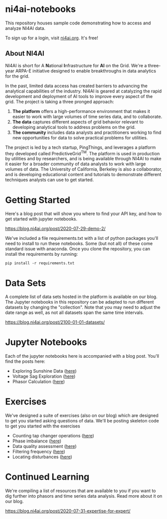 # ni4ai-notebooks

This repository houses sample code demonstrating how to access and analyze NI4AI data.

To sign up for a login, visit [ni4ai.org](https://ni4ai.org/info). It's free!

## About NI4AI 
NI4AI is short for A **N**ational **I**nfrastructure for **AI** on the Grid.
We're a three-year ARPA-E initiative designed to enable breakthroughs in data analytics for the grid.

In the past, limited data access has created barriers to advancing the analytical capabilities of the industry. 
NI4AI is geared at catalyzing the rapid development and deployment of AI tools to improve every aspect of the grid. 
The project is taking a three pronged approach:

1. **The platform** offers a high-performance environment that makes it easier to work with large volumes of time series data, and to collaborate.
2. **The data** captures different aspects of grid behavior relevant to developing analytical tools to address problems on the grid.
3. **The community** includes data analysts and practitioners working to find new opportunities for data to solve practical problems for utilities.

The project is led by a tech startup, PingThings, and leverages a platform they developed called PredictiveGrid<sup>TM</sup>. 
The platform is used in production by utilities and by researchers, and is being available through NI4AI to make it easier for a broader community of data analysts to work with large volumes of data. 
The University of California, Berkeley is also a collaborator, and is developing educational content and tutorials to demonstrate different techniques analysts can use to get started.

# Getting Started

Here's a blog post that will show you where to find your API key, and how to get started with jupyter notebooks.

https://blog.ni4ai.org/post/2020-07-29-demo-2/

We've included a file requirements.txt with a list of python packages you'll need to install to run these notebooks.
Some (but not all) of these come standard issue with anaconda.
Once you clone the repository, you can install the requirements by running:

```
pip install -r requirements.txt
```

# Data Sets
A complete list of data sets hosted in the platform is available on our blog. 
The Jupyter notebooks in this repository can be adapted to run different datasets by changing the "collection".
Note that you may need to adjust the date range as well, as not all datasets span the same time intervals.

https://blog.ni4ai.org/post/2100-01-01-datasets/

# Jupyter Notebooks
Each of the jupyter notebooks here is accompanied with a blog post. You'll find the posts here:

- Exploring Sunshine Data ([here](https://blog.ni4ai.org/post/2020-03-30-sunshine-data/))
- Voltage Sag Exploration ([here](https://blog.ni4ai.org/post/2020-04-15-voltage-sags/))
- Phasor Calculation ([here](https://blog.ni4ai.org/post/2020-07-30-what-is-the-angle/))


# Exercises
We've designed a suite of exercises (also on our blog) which are designed to get you started asking questions of data.
We'll be posting skeleton code to get you started with the exercises

- Counting tap changer operations ([here](https://blog.ni4ai.org/post/2020-10-19-tap-change/))
- Phase imbalance ([here](https://blog.ni4ai.org/post/2020-10-19-phase-imbalance/))
- Data quality assessment ([here](https://blog.ni4ai.org/post/2020-10-19-data-quality/))
- Filtering frequency ([here](https://blog.ni4ai.org/post/2020-10-19-frequency-filters/))
- Locating disturbances ([here](https://blog.ni4ai.org/post/2020-10-19-locating-disturbances/))

# Continued Learning

We're compiling a list of resources that are available to you if you want to dig further into phasors and time series data analysis.
Read more about it on our blog.

https://blog.ni4ai.org/post/2020-07-31-expertise-for-expert/
